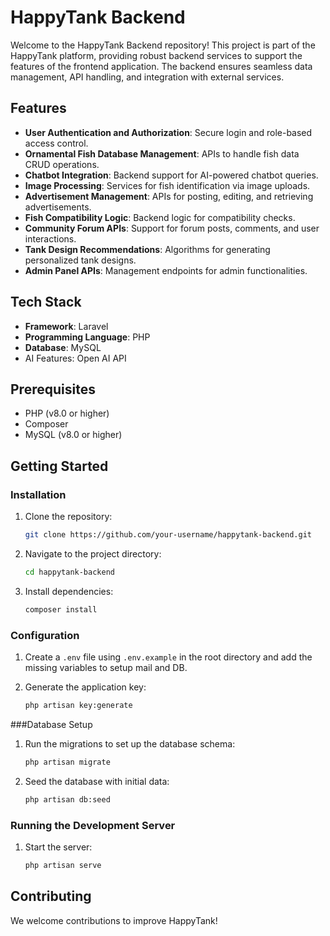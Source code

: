 # HappyTank Backend

Welcome to the HappyTank Backend repository! This project is part of the HappyTank platform, providing robust backend services to support the features of the frontend application. The backend ensures seamless data management, API handling, and integration with external services.

## Features

- **User Authentication and Authorization**: Secure login and role-based access control.
- **Ornamental Fish Database Management**: APIs to handle fish data CRUD operations.
- **Chatbot Integration**: Backend support for AI-powered chatbot queries.
- **Image Processing**: Services for fish identification via image uploads.
- **Advertisement Management**: APIs for posting, editing, and retrieving advertisements.
- **Fish Compatibility Logic**: Backend logic for compatibility checks.
- **Community Forum APIs**: Support for forum posts, comments, and user interactions.
- **Tank Design Recommendations**: Algorithms for generating personalized tank designs.
- **Admin Panel APIs**: Management endpoints for admin functionalities.

## Tech Stack

- **Framework**: Laravel
- **Programming Language**: PHP
- **Database**: MySQL
- AI Features: Open AI API

## Prerequisites

- PHP (v8.0 or higher)
- Composer
- MySQL (v8.0 or higher)

## Getting Started

### Installation

1. Clone the repository:

   ```bash
   git clone https://github.com/your-username/happytank-backend.git
   ```

2. Navigate to the project directory:

   ```bash
   cd happytank-backend
   ```

3. Install dependencies:

   ```bash
   composer install
   ```

### Configuration

1. Create a `.env` file using `.env.example` in the root directory and add the missing variables to setup mail and DB.

2. Generate the application key:

   ```bash
   php artisan key:generate
   ```
###Database Setup

1. Run the migrations to set up the database schema:
    ```bash
    php artisan migrate
    ```
2. Seed the database with initial data:
   ```bash
   php artisan db:seed
   ```

### Running the Development Server

1. Start the server:

   ```bash
   php artisan serve
   ```
   
## Contributing

We welcome contributions to improve HappyTank!
